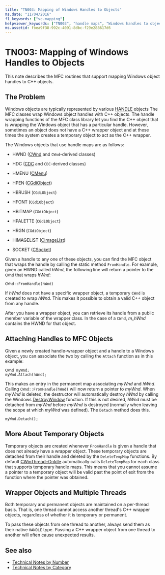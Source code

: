 ```yaml
---
title: "TN003: Mapping of Windows Handles to Objects"
ms.date: "11/04/2016"
f1_keywords: ["vc.mapping"]
helpviewer_keywords: ["TN003", "handle maps", "Windows handles to objects [MFC]", "mappings [MFC], Windows handles to objects"]
ms.assetid: fbea9f38-992c-4091-8dbc-f29e288617d6
---
```

# TN003: Mapping of Windows Handles to Objects

This note describes the MFC routines that support mapping Windows object handles to C++ objects.

## The Problem

Windows objects are typically represented by various [HANDLE](/windows/desktop/WinProg/windows-data-types) objects The MFC classes wrap Windows object handles with C++ objects. The handle wrapping functions of the MFC class library let you find the C++ object that is wrapping the Windows object that has a particular handle. However, sometimes an object does not have a C++ wrapper object and at these times the system creates a temporary object to act as the C++ wrapper.

The Windows objects that use handle maps are as follows:

- HWND ([CWnd](../mfc/reference/cwnd-class.md) and `CWnd`-derived classes)

- HDC ([CDC](../mfc/reference/cdc-class.md) and `CDC`-derived classes)

- HMENU ([CMenu](../mfc/reference/cmenu-class.md))

- HPEN ([CGdiObject](../mfc/reference/cgdiobject-class.md))

- HBRUSH (`CGdiObject`)

- HFONT (`CGdiObject`)

- HBITMAP (`CGdiObject`)

- HPALETTE (`CGdiObject`)

- HRGN (`CGdiObject`)

- HIMAGELIST ([CImageList](../mfc/reference/cimagelist-class.md))

- SOCKET ([CSocket](../mfc/reference/csocket-class.md))

Given a handle to any one of these objects, you can find the MFC object that wraps the handle by calling the static method `FromHandle`. For example, given an HWND called *hWnd*, the following line will return a pointer to the `CWnd` that wraps *hWnd*:

```
CWnd::FromHandle(hWnd)
```

If *hWnd* does not have a specific wrapper object, a temporary `CWnd` is created to wrap *hWnd*. This makes it possible to obtain a valid C++ object from any handle.

After you have a wrapper object, you can retrieve its handle from a public member variable of the wrapper class. In the case of a `CWnd`, *m_hWnd* contains the HWND for that object.

## Attaching Handles to MFC Objects

Given a newly created handle-wrapper object and a handle to a Windows object, you can associate the two by calling the `Attach` function as in this example:

```
CWnd myWnd;
myWnd.Attach(hWnd);
```

This makes an entry in the permanent map associating *myWnd* and *hWnd*. Calling `CWnd::FromHandle(hWnd)` will now return a pointer to *myWnd*. When *myWnd* is deleted, the destructor will automatically destroy *hWnd* by calling the Windows [DestroyWindow](/windows/desktop/api/winuser/nf-winuser-destroywindow) function. If this is not desired, *hWnd* must be detached from *myWnd* before *myWnd* is destroyed (normally when leaving the scope at which *myWnd* was defined). The `Detach` method does this.

```
myWnd.Detach();
```

## More About Temporary Objects

Temporary objects are created whenever `FromHandle` is given a handle that does not already have a wrapper object. These temporary objects are detached from their handle and deleted by the `DeleteTempMap` functions. By default [CWinThread::OnIdle](../mfc/reference/cwinthread-class.md#onidle) automatically calls `DeleteTempMap` for each class that supports temporary handle maps. This means that you cannot assume a pointer to a temporary object will be valid past the point of exit from the function where the pointer was obtained.

## Wrapper Objects and Multiple Threads

Both temporary and permanent objects are maintained on a per-thread basis. That is, one thread cannot access another thread's C++ wrapper objects, regardless of whether it is temporary or permanent.

To pass these objects from one thread to another, always send them as their native `HANDLE` type. Passing a C++ wrapper object from one thread to another will often cause unexpected results.

## See also

- [Technical Notes by Number](../mfc/technical-notes-by-number.md)
- [Technical Notes by Category](../mfc/technical-notes-by-category.md)
